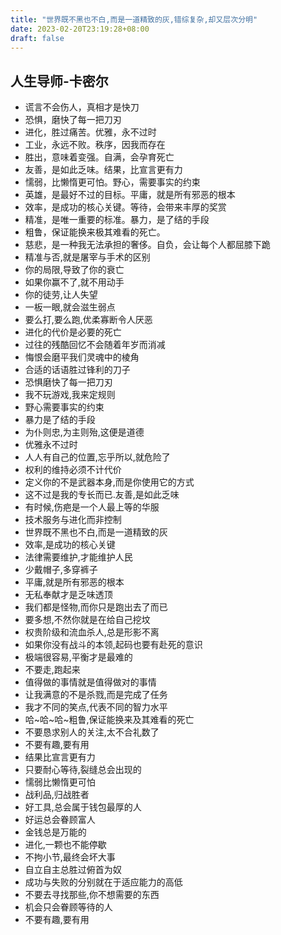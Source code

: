 ```yaml
---
title: "世界既不黑也不白,而是一道精致的灰,错综复杂,却又层次分明"
date: 2023-02-20T23:19:28+08:00
draft: false
---
```


## 人生导师-卡密尔

- 谎言不会伤人，真相才是快刀
- 恐惧，磨快了每一把刀刃
- 进化，胜过痛苦。优雅，永不过时
- 工业，永远不败。秩序，因我而存在
- 胜出，意味着变强。自满，会孕育死亡
- 友善，是如此乏味。结果，比宣言更有力
- 懦弱，比懒惰更可怕。野心，需要事实的约束
- 英雄，是最好不过的目标。平庸，就是所有邪恶的根本
- 效率，是成功的核心关键。等待，会带来丰厚的奖赏
- 精准，是唯一重要的标准。暴力，是了结的手段
- 粗鲁，保证能换来极其难看的死亡。
- 慈悲，是一种我无法承担的奢侈。自负，会让每个人都屈膝下跪
- 精准与否,就是屠宰与手术的区别
- 你的局限,导致了你的衰亡
- 如果你赢不了,就不用动手
- 你的徒劳,让人失望
- 一板一眼,就会滋生弱点
- 要么打,要么跑,优柔寡断令人厌恶
- 进化的代价是必要的死亡
- 过往的残酷回忆不会随着年岁而消减
- 悔恨会磨平我们灵魂中的棱角
- 合适的话语胜过锋利的刀子
- 恐惧磨快了每一把刀刃
- 我不玩游戏,我来定规则
- 野心需要事实的约束
- 暴力是了结的手段
- 为仆则忠,为主则殆,这便是道德
- 优雅永不过时
- 人人有自己的位置,忘乎所以,就危险了
- 权利的维持必须不计代价
- 定义你的不是武器本身,而是你使用它的方式
- 这不过是我的专长而已.友善,是如此乏味
- 有时候,伤疤是一个人最上等的华服
- 技术服务与进化而非控制
- 世界既不黑也不白,而是一道精致的灰
- 效率,是成功的核心关键
- 法律需要维护,才能维护人民
- 少戴帽子,多穿裤子
- 平庸,就是所有邪恶的根本
- 无私奉献才是乏味透顶
- 我们都是怪物,而你只是跑出去了而已
- 要多想,不然你就是在给自己挖坟
- 权贵阶级和流血杀人,总是形影不离
- 如果你没有战斗的本领,起码也要有赴死的意识
- 极端很容易,平衡才是最难的
- 不要走,跑起来
- 值得做的事情就是值得做对的事情
- 让我满意的不是杀戮,而是完成了任务
- 我才不同的笑点,代表不同的智力水平
- 哈~哈~哈~粗鲁,保证能换来及其难看的死亡
- 不要恳求别人的关注,太不合礼数了
- 不要有趣,要有用
- 结果比宣言更有力
- 只要耐心等待,裂缝总会出现的
- 懦弱比懒惰更可怕
- 战利品,归战胜者
- 好工具,总会属于钱包最厚的人
- 好运总会眷顾富人
- 金钱总是万能的
- 进化,一颗也不能停歇
- 不拘小节,最终会坏大事
- 自立自主总胜过俯首为奴
- 成功与失败的分别就在于适应能力的高低
- 不要去寻找那些,你不想需要的东西
- 机会只会眷顾等待的人
- 不要有趣,要有用
